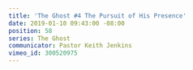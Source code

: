 ```yaml
---
title: 'The Ghost #4 The Pursuit of His Presence'
date: 2019-01-10 09:43:00 -08:00
position: 58
series: The Ghost
communicator: Pastor Keith Jenkins
vimeo_id: 300520975
---
```


